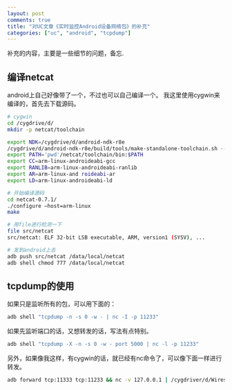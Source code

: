```yaml
---
layout: post
comments: true
title: "对UC文章《实时监控Android设备网络包》的补充"
categories: ["uc", "android", "tcpdump"]
---
```


补充的内容，主要是一些细节的问题，备忘.

## 编译netcat

android上自己好像带了一个，不过也可以自己编译一个。 我这里使用cygwin来编译的，首先去下载源码。

```bash
# cygwin
cd /cygdrive/d/
mkdir -p netcat/toolchain

export NDK=/cygdrive/d/android-ndk-r8e
/cygdrive/d/android-ndk-r8e/build/tools/make-standalone-toolchain.sh --platform=android-8 --install-dir=netcat/toolchain
export PATH='pwd'/netcat/toolchain/bin:$PATH
export CC=arm-linux-androideabi-gcc
export RANLIB=arm-linux-androideabi-ranlib
export AR=arm-linux-and roideabi-ar
export LD=arm-linux-androideabi-ld

# 开始编译源码
cd netcat-0.7.1/
./configure —host=arm-linux
make

# 用file进行检测一下
file src/netcat
src/netcat: ELF 32-bit LSB executable, ARM, version1 (SYSV), ...

# 发到android上去
adb push src/netcat /data/local/netcat
adb shell chmod 777 /data/local/netcat
```
## tcpdump的使用

如果只是监听所有的包，可以用下面的：
```bash
adb shell "tcpdump -n -s 0 -w - | nc -I -p 11233"
```

如果先监听端口的话，又想转发的话，写法有点特别。 
```bash
adb shell "tcpdump -X -n -s 0 -w - port 5000 | nc -l -p 11233"
```

另外，如果像我这样，有cygwin的话，就已经有nc命令了，可以像下面一样进行转发。
```bash
adb forward tcp:11333 tcp:11233 && nc -v 127.0.0.1 | /cygdriver/d/Wireshark/Wireshark.exe -k -S -i -
```